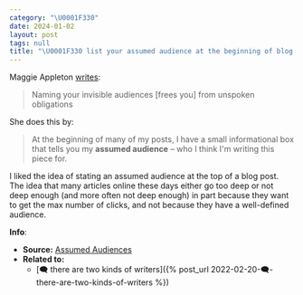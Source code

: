 ```yaml
---
category: "\U0001F330"
date: 2024-01-02
layout: post
tags: null
title: "\U0001F330 list your assumed audience at the beginning of blog posts"
---
```


Maggie Appleton [writes](https://maggieappleton.com/assumed-audience):
> Naming your invisible audiences [frees you] from unspoken obligations

She does this by:
> At the beginning of many of my posts, I have a small informational box that tells you my **assumed audience** – who I think I'm writing this piece for.

I liked the idea of stating an assumed audience at the top of a blog post. The idea that many articles online these days either go too deep or not deep enough (and more often not deep enough) in part because they want to get the max number of clicks, and not because they have a well-defined audience.

**Info**:
- **Source:** [Assumed Audiences](https://maggieappleton.com/assumed-audience)
- **Related to:**
	- [🗨️ there are two kinds of writers]({% post_url 2022-02-20-🗨️-there-are-two-kinds-of-writers %})
